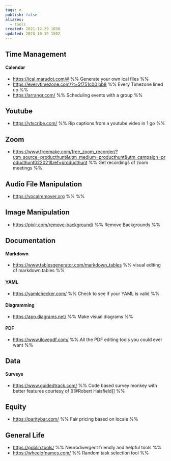 ```yaml
---
tags: ⚙️
publish: false
aliases:
  - tools
created: 2021-12-29 1038
updated: 2023-10-19 1502
---
```


## Time Management

#### Calendar

- https://ical.marudot.com/# %% Generate your own ical files %%
- https://everytimezone.com/?t=5f751c00,bb8 %% Every Timezone lined up %%
- https://arrangr.com/ %% Scheduling events with a group %%

## Youtube

- https://ytscribe.com/ %% Rip captions from a youtube video in 1 go %%

## Zoom

- https://www.freemake.com/free_zoom_recorder/?utm_source=producthunt&utm_medium=producthunt&utm_campaign=producthunt022021&ref=producthunt %% Get recordings of zoom meetings %%

## Audio File Manipulation

- https://vocalremover.org %% <!-- markdown-link-check-disable-line --> %%

## Image Manipulation

- https://pixlr.com/remove-background/ %% Remove Backgrounds %%

## Documentation

#### Markdown

- https://www.tablesgenerator.com/markdown_tables %% visual editing of markdown tables %%

#### YAML

- https://yamlchecker.com/ %% Check to see if your YAML is valid %%

#### Diagramming

- https://app.diagrams.net/ %% Make visual diagrams %%

#### PDF

- https://www.ilovepdf.com/ %%.All the PDF editing tools you could ever want %%

## Data

#### Surveys

- https://www.guidedtrack.com/ %% Code based survey monkey with better features courtesy of [[@Robert Haisfield]] %%

## Equity

- https://paritybar.com/ %% Fair pricing based on locale %%

## General Life

- https://goblin.tools/ %% Neurodivergent friendly and helpful tools %%
- https://wheelofnames.com/ %% Random task selection tool %%